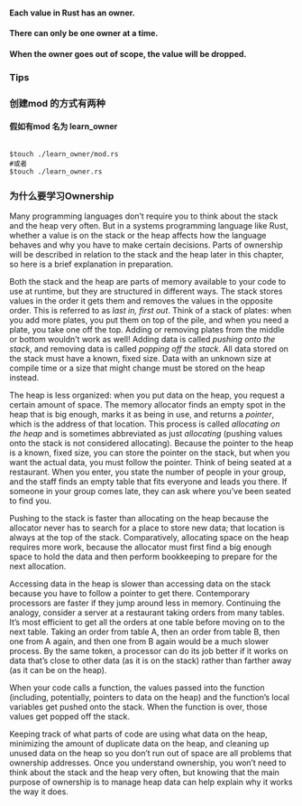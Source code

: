 #### Each value in Rust has an owner.
#### There can only be one owner at a time.
#### When the owner goes out of scope, the value will be dropped.


### Tips
### 创建mod 的方式有两种

#### 假如有mod 名为 learn_owner
```shell

$touch ./learn_owner/mod.rs
#或者
$touch ./learn_owner.rs

```
### 为什么要学习Ownership 

  <p>Many programming languages don’t require you to think about the stack and the
    heap very often. But in a systems programming language like Rust, whether a
    value is on the stack or the heap affects how the language behaves and why
    you have to make certain decisions. Parts of ownership will be described in
    relation to the stack and the heap later in this chapter, so here is a brief
    explanation in preparation.</p>
  <p>Both the stack and the heap are parts of memory available to your code to use
    at runtime, but they are structured in different ways. The stack stores
    values in the order it gets them and removes the values in the opposite
    order. This is referred to as <em>last in, first out</em>. Think of a stack of
    plates: when you add more plates, you put them on top of the pile, and when
    you need a plate, you take one off the top. Adding or removing plates from
    the middle or bottom wouldn’t work as well! Adding data is called <em>pushing
      onto the stack</em>, and removing data is called <em>popping off the stack</em>. All
    data stored on the stack must have a known, fixed size. Data with an unknown
    size at compile time or a size that might change must be stored on the heap
    instead.</p>
  <p>The heap is less organized: when you put data on the heap, you request a
    certain amount of space. The memory allocator finds an empty spot in the heap
    that is big enough, marks it as being in use, and returns a <em>pointer</em>, which
    is the address of that location. This process is called <em>allocating on the
      heap</em> and is sometimes abbreviated as just <em>allocating</em> (pushing values onto
    the stack is not considered allocating). Because the pointer to the heap is a
    known, fixed size, you can store the pointer on the stack, but when you want
    the actual data, you must follow the pointer. Think of being seated at a
    restaurant. When you enter, you state the number of people in your group, and
    the staff finds an empty table that fits everyone and leads you there. If
    someone in your group comes late, they can ask where you’ve been seated to
    find you.</p>
  <p>Pushing to the stack is faster than allocating on the heap because the
    allocator never has to search for a place to store new data; that location is
    always at the top of the stack. Comparatively, allocating space on the heap
    requires more work, because the allocator must first find a big enough space
    to hold the data and then perform bookkeeping to prepare for the next
    allocation.</p>
  <p>Accessing data in the heap is slower than accessing data on the stack because
    you have to follow a pointer to get there. Contemporary processors are faster
    if they jump around less in memory. Continuing the analogy, consider a server
    at a restaurant taking orders from many tables. It’s most efficient to get
    all the orders at one table before moving on to the next table. Taking an
    order from table A, then an order from table B, then one from A again, and
    then one from B again would be a much slower process. By the same token, a
    processor can do its job better if it works on data that’s close to other
    data (as it is on the stack) rather than farther away (as it can be on the
    heap).</p>
  <p>When your code calls a function, the values passed into the function
    (including, potentially, pointers to data on the heap) and the function’s
    local variables get pushed onto the stack. When the function is over, those
    values get popped off the stack.</p>
  <p>Keeping track of what parts of code are using what data on the heap,
    minimizing the amount of duplicate data on the heap, and cleaning up unused
    data on the heap so you don’t run out of space are all problems that ownership
    addresses. Once you understand ownership, you won’t need to think about the
    stack and the heap very often, but knowing that the main purpose of ownership
    is to manage heap data can help explain why it works the way it does.</p>
